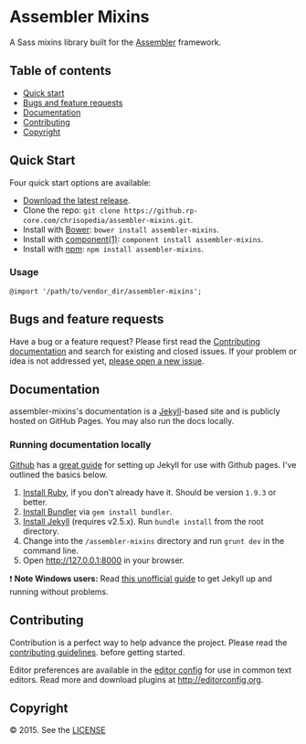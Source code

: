 # Assembler Mixins

A Sass mixins library built for the
[Assembler](https://github.com/chrisopedia/assembler) framework.

## Table of contents

- [Quick start](#quick-start)
- [Bugs and feature requests](#bugs-and-feature-requests)
- [Documentation](#documentation)
- [Contributing](#contributing)
- [Copyright](#copyright)

## Quick Start

Four quick start options are available:

- [Download the latest release](https://github.rp-core.com/chrisopedia/assembler-mixins/archive/v0.2.2.zip).
- Clone the repo: `git clone https://github.rp-core.com/chrisopedia/assembler-mixins.git`.
- Install with [Bower](http://bower.io): `bower install assembler-mixins`.
- Install with [component(1)](https://github.com/componentjs/component): `component install assembler-mixins`.
- Install with [npm](https://www.npmjs.org): `npm install assembler-mixins`.

### Usage

```
@import '/path/to/vendor_dir/assembler-mixins';
```

## Bugs and feature requests

Have a bug or a feature request? Please first read the
[Contributing documentation](https://github.com/chrisopedia/assembler-mixins/blob/master/CONTRIBUTING.md)
and search for existing and closed issues. If your problem or idea is not
addressed yet, [please open a new issue](https://github.com/chrisopedia/assembler-mixins/issues/new?labels=documentation&body=insert%20details).

## Documentation

assembler-mixins's documentation is a [Jekyll](http://jekyllrb.com)-based site and
is publicly hosted on GitHub Pages.  You may also run the docs locally.

### Running documentation locally

[Github](https://github.com/) has a [great guide](https://help.github.com/articles/using-jekyll-with-pages/)
for setting up Jekyll for use with Github pages.  I've outlined the basics below.

1. [Install Ruby](https://www.ruby-lang.org/en/downloads/), if you don't already have it. Should be version `1.9.3` or better.
2. [Install Bundler](http://bundler.io/) via `gem install bundler`.
3. [Install Jekyll](http://jekyllrb.com/docs/installation) (requires v2.5.x). Run `bundle install` from the root directory.
4. Change into the `/assembler-mixins` directory and run `grunt dev` in the command line.
5. Open <http://127.0.0.1:8000> in your browser.

:exclamation: **Note Windows users:** Read [this unofficial guide](http://jekyll-windows.juthilo.com/) to get Jekyll up and running without problems.

## Contributing

Contribution is a perfect way to help advance the project.  Please read the
[contributing guidelines](https://github.com/chrisopedia/assembler-mixins/blob/master/CONTRIBUTING.md).
before getting started.

Editor preferences are available in the [editor config](https://github.com/chrisopedia/assembler-mixins/blob/master/.editorconfig)
for use in common text editors. Read more and download plugins at <http://editorconfig.org>.

## Copyright

:copyright: 2015. See the [LICENSE](https://github.com/chrisopedia/assembler-mixins/blob/master/LICENSE.md)
